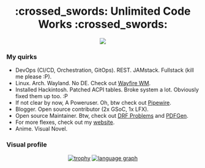 <!--
**shivanshs9/shivanshs9** is a ✨ _special_ ✨ repository because its `README.md` (this file) appears on your GitHub profile.

Here are some ideas to get you started:

- 🔭 I’m currently working on ...
- 🌱 I’m currently learning ...
- 👯 I’m looking to collaborate on ...
- 🤔 I’m looking for help with ...
- 💬 Ask me about ...
- 📫 How to reach me: ...
- 😄 Pronouns: ...
- ⚡ Fun fact: ...
-->

<h1 align="center"> :crossed_swords: Unlimited Code Works :crossed_swords:  </h1> 
<p align="center"><img src="https://forthebadge.com/images/badges/powered-by-coffee.svg" /></p>

### My quirks

- DevOps (CI/CD, Orchestration, GitOps). REST. JAMstack. Fullstack (kill me please :P).
- Linux. Arch. Wayland. No DE. Check out [Wayfire WM](https://wayfire.org).
- Installed Hackintosh. Patched ACPI tables. Broke system a lot. Obviously fixed them up too. :P
- If not clear by now, A Poweruser. Oh, btw check out [Pipewire](https://pipewire.org).
- Blogger. Open source contributor (2x GSoC, 1x LFX).
- Open source Maintainer. Btw, check out [DRF Problems](https://github.com/shivanshs9/drf-problems/) and [PDFGen](https://github.com/shivanshs9/pdfgen-python).
- For more flexes, check out my [website](https://shivanshs9.me/).
- Anime. Visual Novel.

### Visual profile
<p align="center">
  <a href="https://github.com/ryo-ma/github-profile-trophy"><img src="https://github-profile-trophy.vercel.app/?username=shivanshs9&theme=tokyonight)" alt="trophy" /></a>
  <a href="https://sourcerer.io/shivanshs9"><img src="https://user-images.githubusercontent.com/8217199/114708549-1d9e0200-9d49-11eb-9abc-28921565b0a4.png" alt="language graph"></a>
</p>

